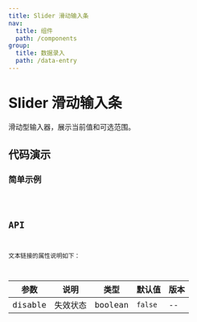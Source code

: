 ```yaml
---
title: Slider 滑动输入条
nav:
  title: 组件
  path: /components
group:
  title: 数据录入
  path: /data-entry
---
```


# Slider 滑动输入条

滑动型输入器，展示当前值和可选范围。

## 代码演示

### 简单示例

<code src="./demo/simple.tsx" />

## API

文本链接的属性说明如下：

| 参数    | 说明     | 类型    | 默认值  | 版本 |
| ------- | -------- | ------- | ------- | ---- |
| disable | 失效状态 | boolean | `false` | --   |
